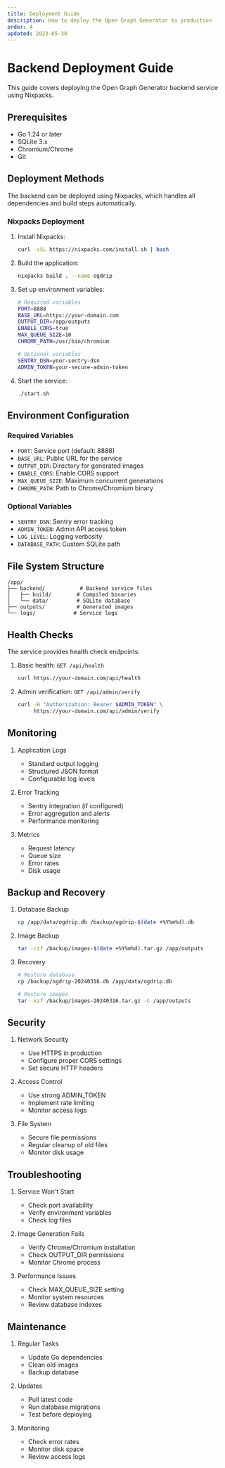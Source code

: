 ```yaml
---
title: Deployment Guide
description: How to deploy the Open Graph Generator to production
order: 4
updated: 2023-05-30
---
```


# Backend Deployment Guide

This guide covers deploying the Open Graph Generator backend service using Nixpacks.

## Prerequisites

- Go 1.24 or later
- SQLite 3.x
- Chromium/Chrome
- Git

## Deployment Methods

The backend can be deployed using Nixpacks, which handles all dependencies and build steps
automatically.

### Nixpacks Deployment

1. Install Nixpacks:

   ```bash
   curl -sSL https://nixpacks.com/install.sh | bash
   ```

2. Build the application:

   ```bash
   nixpacks build . --name ogdrip
   ```

3. Set up environment variables:

   ```bash
   # Required variables
   PORT=8888
   BASE_URL=https://your-domain.com
   OUTPUT_DIR=/app/outputs
   ENABLE_CORS=true
   MAX_QUEUE_SIZE=10
   CHROME_PATH=/usr/bin/chromium

   # Optional variables
   SENTRY_DSN=your-sentry-dsn
   ADMIN_TOKEN=your-secure-admin-token
   ```

4. Start the service:
   ```bash
   ./start.sh
   ```

## Environment Configuration

### Required Variables

- `PORT`: Service port (default: 8888)
- `BASE_URL`: Public URL for the service
- `OUTPUT_DIR`: Directory for generated images
- `ENABLE_CORS`: Enable CORS support
- `MAX_QUEUE_SIZE`: Maximum concurrent generations
- `CHROME_PATH`: Path to Chrome/Chromium binary

### Optional Variables

- `SENTRY_DSN`: Sentry error tracking
- `ADMIN_TOKEN`: Admin API access token
- `LOG_LEVEL`: Logging verbosity
- `DATABASE_PATH`: Custom SQLite path

## File System Structure

```
/app/
├── backend/           # Backend service files
│   ├── build/        # Compiled binaries
│   └── data/         # SQLite database
├── outputs/          # Generated images
└── logs/            # Service logs
```

## Health Checks

The service provides health check endpoints:

1. Basic health: `GET /api/health`

   ```bash
   curl https://your-domain.com/api/health
   ```

2. Admin verification: `GET /api/admin/verify`
   ```bash
   curl -H "Authorization: Bearer $ADMIN_TOKEN" \
        https://your-domain.com/api/admin/verify
   ```

## Monitoring

1. Application Logs

   - Standard output logging
   - Structured JSON format
   - Configurable log levels

2. Error Tracking

   - Sentry integration (if configured)
   - Error aggregation and alerts
   - Performance monitoring

3. Metrics
   - Request latency
   - Queue size
   - Error rates
   - Disk usage

## Backup and Recovery

1. Database Backup

   ```bash
   cp /app/data/ogdrip.db /backup/ogdrip-$(date +%Y%m%d).db
   ```

2. Image Backup

   ```bash
   tar -czf /backup/images-$(date +%Y%m%d).tar.gz /app/outputs
   ```

3. Recovery

   ```bash
   # Restore database
   cp /backup/ogdrip-20240316.db /app/data/ogdrip.db

   # Restore images
   tar -xzf /backup/images-20240316.tar.gz -C /app/outputs
   ```

## Security

1. Network Security

   - Use HTTPS in production
   - Configure proper CORS settings
   - Set secure HTTP headers

2. Access Control

   - Use strong ADMIN_TOKEN
   - Implement rate limiting
   - Monitor access logs

3. File System
   - Secure file permissions
   - Regular cleanup of old files
   - Monitor disk usage

## Troubleshooting

1. Service Won't Start

   - Check port availability
   - Verify environment variables
   - Check log files

2. Image Generation Fails

   - Verify Chrome/Chromium installation
   - Check OUTPUT_DIR permissions
   - Monitor Chrome process

3. Performance Issues
   - Check MAX_QUEUE_SIZE setting
   - Monitor system resources
   - Review database indexes

## Maintenance

1. Regular Tasks

   - Update Go dependencies
   - Clean old images
   - Backup database

2. Updates

   - Pull latest code
   - Run database migrations
   - Test before deploying

3. Monitoring
   - Check error rates
   - Monitor disk space
   - Review access logs
